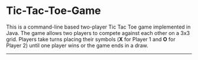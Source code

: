 # Tic-Tac-Toe-Game

This is a command-line based two-player Tic Tac Toe game implemented in Java. The game allows two players to compete against each other on a 3x3 grid. Players take turns placing their symbols (**X** for Player 1 and **O** for Player 2) until one player wins or the game ends in a draw.

---

